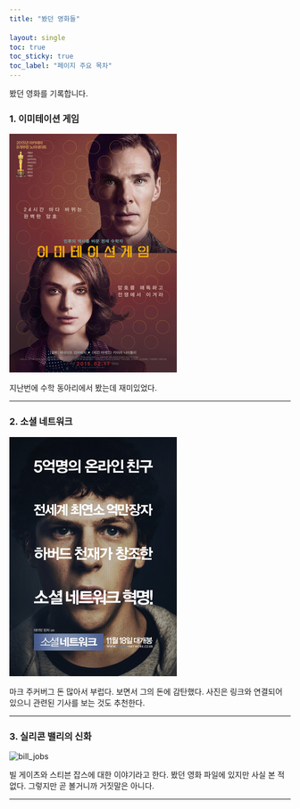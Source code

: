 ```yaml
---
title: "봤던 영화들"

layout: single
toc: true
toc_sticky: true
toc_label: "페이지 주요 목차"
---
```


봤던 영화를 기록합니다.

### 1. 이미테이션 게임
![allen](/assets/images/allen.png)

지난번에 수학 동아리에서 봤는데 재미있었다.

---

### 2. 소셜 네트워크 
[![mark](/assets/images/mark.png "더 자세한 내용을 원하시면 방문해 보세요")](https://topclass.chosun.com/board/view.asp?catecode=J&tnu=201901100028)


마크 주커버그 돈 많아서 부럽다. 보면서 그의 돈에 감탄했다. 사진은 링크와 연결되어 있으니 관련된 기사를 보는 것도 추천한다.

---

### 3. 실리콘 밸리의 신화
![bill_jobs][silicon]

[silicon]:https://encrypted-tbn0.gstatic.com/images?q=tbn:ANd9GcRY5xIMAoGEYIggMRy4czV-nIVy_t1b69wzdjzLkCkANAmU0aQCXSNl5E3V_0pJ5x7W17o&usqp=CAU

빌 게이츠와 스티븐 잡스에 대한 이야기라고 한다. 봤던 영화 파일에 있지만 사실 본 적 없다. 그렇지만 곧 볼거니까 거짓말은 아니다.

---
